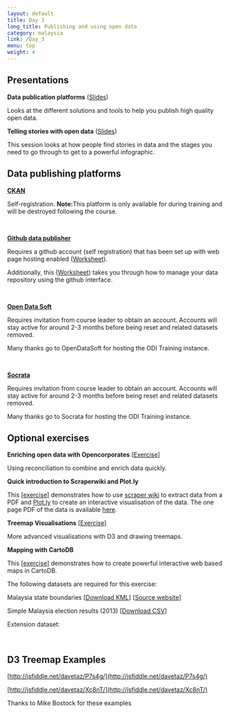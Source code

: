 ```yaml
---
layout: default
title: Day 3
long_title: Publishing and using open data
category: malaysia
link: /Day_3
menu: top
weight: 4
---
```


## **Presentations**

**Data publication platforms** ([Slides](/resources/ODP_Publication_Platforms.pdf))

Looks at the different solutions and tools to help you publish high quality open data.

**Telling stories with open data** ([Slides](/resources/Stories_malaysia.pdf))

This session looks at how people find stories in data and the stages you need to go through to get to a powerful infographic. 

## **Data publishing platforms** 

<p><a href="http://ec2-54-154-26-152.eu-west-1.compute.amazonaws.com/" target="_blank"><strong>CKAN</strong></a></p>

Self-registration. <b>Note:</b>This platform is only available for during training and will be destroyed following the course. 

<br/>

<p><a href="http://git-data-publisher.herokuapp.com" target="_blank"><strong>Github data publisher</strong></a></p>

Requires a github account (self registration) that has been set up with web page hosting enabled ([Worksheet](/resources/gh-pagesgettingstarted.pdf)).

Additionally, this ([Worksheet](/resources/ODIDataTemplate.pdf)) takes you through how to manage your data repository using the github interface. 

<br/>

<p><a href="https://theodi.opendatasoft.com" target="_blank"><strong>Open Data Soft</strong></a></p>

Requires invitation from course leader to obtain an account. Accounts will stay active for around 2-3 months before being reset and related datasets removed. 

Many thanks go to OpenDataSoft for hosting the ODI Training instance.

<br/>

<p><a href="https://odi.demo.socrata.com/" target="_blank"><strong>Socrata</strong></a></p>

Requires invitation from course leader to obtain an account. Accounts will stay active for around 2-3 months before being reset and related datasets removed. 

Many thanks go to Socrata for hosting the ODI Training instance.

## **Optional exercises**

**Enriching open data with Opencorporates** \[[Exercise](/resources/odt/Enrichingdata.pdf)\]

Using reconciliation to combine and enrich data quickly.

**Quick introduction to Scraperwiki and Plot.ly**

This \[[exercise](/resources/ScraperwikiandPlotly_Malaysia.pdf)\] demonstrates how to use <a target="_blank" href="http://scraperwiki.com">scraper wiki</a> to extract data from a PDF and <a target="_blank" href="http://plot.ly">Plot.ly</a> to create an interactive visualisation of the data. The one page PDF of the data is available <a target="_blank" href="/resources/Malaysia_education_stats_page_13.pdf">here</a>.

**Treemap Visualisations** \[[Exercise](/resources/Treemap_Visualisations.pdf)\]

More advanced visualisations with D3 and drawing treemaps.

**Mapping with CartoDB**

This \[[exercise](/resources/MappingwithcartoDB_Malaysia.pdf)\] demonstrates how to create powerful interactive web based maps in CartoDB.

The following datasets are required for this exercise: 

Malaysia state boundaries \[[Download KML](/resources/MYS_adm1.kml)\] \[[Source website](http://www.gadm.org/country)\]

Simple Malaysia election results (2013) \[[Download CSV](/resources/malaysia_votes.csv)\]

Extension dataset:

<br> 

## **D3 Treemap Examples**

[http://jsfiddle.net/davetaz/P7s4g/](http://jsfiddle.net/davetaz/P7s4g/)

[http://jsfiddle.net/davetaz/Xc8nT/](http://jsfiddle.net/davetaz/Xc8nT/)

Thanks to Mike Bostock for these examples

